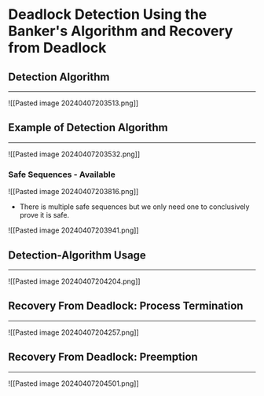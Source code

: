 # Deadlock Detection Using the Banker's Algorithm and Recovery from Deadlock
## Detection Algorithm
---
![[Pasted image 20240407203513.png]]

## Example of Detection Algorithm
---
![[Pasted image 20240407203532.png]]

### Safe Sequences - Available
![[Pasted image 20240407203816.png]]
- There is multiple safe sequences but we only need one to conclusively prove it is safe.

![[Pasted image 20240407203941.png]]

## Detection-Algorithm Usage
---
![[Pasted image 20240407204204.png]]

## Recovery From Deadlock: Process Termination
---
![[Pasted image 20240407204257.png]]

## Recovery From Deadlock: Preemption
---
![[Pasted image 20240407204501.png]]

